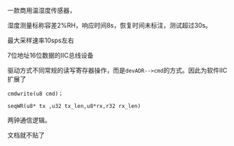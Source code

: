 一款商用温湿度传感器，

湿度测量标称容差2%RH，响应时间8s，恢复时间未标注，测试超过30s。

最大采样速率10sps左右

7位地址16位数据的IIC总线设备

驱动方式不同常规的读写寄存器操作，而是`devADR-->cmd`的方式。因此为软件IIC扩展了

`cmdwrite(u8 cmd)；`

`seqWR(u8* tx ,u32 tx_len,u8*rx,r32 rx_len)`

两钟通信逻辑。

文档就不贴了